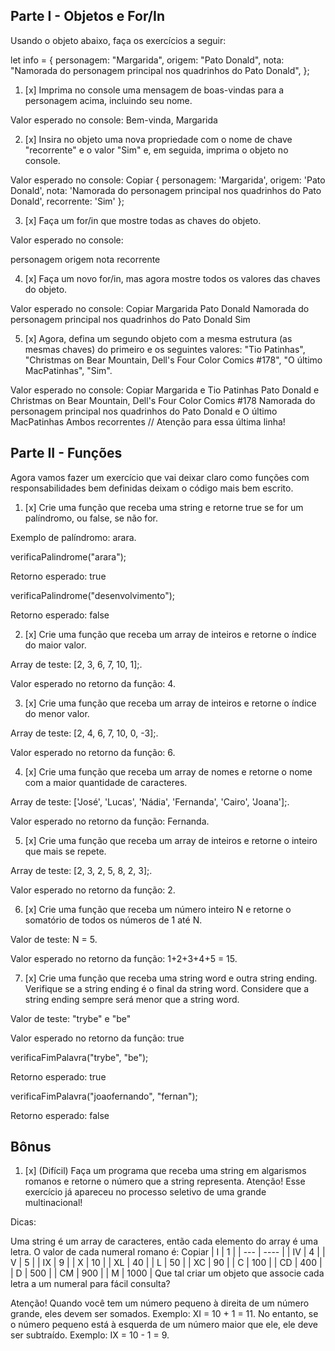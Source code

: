 ## Parte I - Objetos e For/In

Usando o objeto abaixo, faça os exercícios a seguir:

let info = {
  personagem: "Margarida",
  origem: "Pato Donald",
  nota: "Namorada do personagem principal nos quadrinhos do Pato Donald",
};

1. [x] Imprima no console uma mensagem de boas-vindas para a personagem acima, incluindo seu nome.

Valor esperado no console: Bem-vinda, Margarida

2. [x] Insira no objeto uma nova propriedade com o nome de chave "recorrente" e o valor "Sim" e, em seguida, imprima o objeto no console.

Valor esperado no console:
Copiar
  {
    personagem: 'Margarida',
    origem: 'Pato Donald',
    nota: 'Namorada do personagem principal nos quadrinhos do Pato Donald',
    recorrente: 'Sim'
  };

3. [x] Faça um for/in que mostre todas as chaves do objeto.

Valor esperado no console:

  personagem
  origem
  nota
  recorrente

4. [x] Faça um novo for/in, mas agora mostre todos os valores das chaves do objeto.

Valor esperado no console:
Copiar
  Margarida
  Pato Donald
  Namorada do personagem principal nos quadrinhos do Pato Donald
  Sim

5. [x] Agora, defina um segundo objeto com a mesma estrutura (as mesmas chaves) do primeiro e os seguintes valores: "Tio Patinhas", "Christmas on Bear Mountain, Dell's Four Color Comics #178", "O último MacPatinhas", "Sim".

Valor esperado no console:
Copiar
Margarida e Tio Patinhas
Pato Donald e Christmas on Bear Mountain, Dell's Four Color Comics #178
Namorada do personagem principal nos quadrinhos do Pato Donald e O último MacPatinhas
Ambos recorrentes // Atenção para essa última linha!

## Parte II - Funções

Agora vamos fazer um exercício que vai deixar claro como funções com responsabilidades bem definidas deixam o código mais bem escrito.

1. [x] Crie uma função que receba uma string e retorne true se for um palíndromo, ou false, se não for.

Exemplo de palíndromo: arara.

verificaPalindrome("arara");

Retorno esperado: true

verificaPalindrome("desenvolvimento");

Retorno esperado: false


2. [x] Crie uma função que receba um array de inteiros e retorne o índice do maior valor.

Array de teste: [2, 3, 6, 7, 10, 1];.

Valor esperado no retorno da função: 4.


3. [x] Crie uma função que receba um array de inteiros e retorne o índice do menor valor.

Array de teste: [2, 4, 6, 7, 10, 0, -3];.

Valor esperado no retorno da função: 6.


4. [x] Crie uma função que receba um array de nomes e retorne o nome com a maior quantidade de caracteres.

Array de teste: ['José', 'Lucas', 'Nádia', 'Fernanda', 'Cairo', 'Joana'];.

Valor esperado no retorno da função: Fernanda.


5. [x] Crie uma função que receba um array de inteiros e retorne o inteiro que mais se repete.

Array de teste: [2, 3, 2, 5, 8, 2, 3];.

Valor esperado no retorno da função: 2.


6. [x] Crie uma função que receba um número inteiro N e retorne o somatório de todos os números de 1 até N.

Valor de teste: N = 5.

Valor esperado no retorno da função: 1+2+3+4+5 = 15.


7. [x] Crie uma função que receba uma string word e outra string ending. Verifique se a string ending é o final da string word. Considere que a string ending sempre será menor que a string word.

Valor de teste: "trybe" e "be"

Valor esperado no retorno da função: true

verificaFimPalavra("trybe", "be");

Retorno esperado: true

verificaFimPalavra("joaofernando", "fernan");

Retorno esperado: false


## Bônus

1. [x] (Difícil) Faça um programa que receba uma string em algarismos romanos e retorne o número que a string representa.
Atenção! Esse exercício já apareceu no processo seletivo de uma grande multinacional!

Dicas:

Uma string é um array de caracteres, então cada elemento do array é uma letra.
O valor de cada numeral romano é:
Copiar
    | I   | 1    |
    | --- | ---- |
    | IV  | 4    |
    | V   | 5    |
    | IX  | 9    |
    | X   | 10   |
    | XL  | 40   |
    | L   | 50   |
    | XC  | 90   |
    | C   | 100  |
    | CD  | 400  |
    | D   | 500  |
    | CM  | 900  |
    | M   | 1000 |
Que tal criar um objeto que associe cada letra a um numeral para fácil consulta?

Atenção! Quando você tem um número pequeno à direita de um número grande, eles devem ser somados. Exemplo: XI = 10 + 1 = 11. No entanto, se o número pequeno está à esquerda de um número maior que ele, ele deve ser subtraído. Exemplo: IX = 10 - 1 = 9.